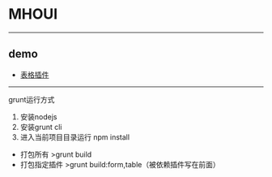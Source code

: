 # MHOUI
-------
## demo
* [表格插件](example/table.html)
-------
grunt运行方式
1. 安装nodejs
2. 安装grunt cli
3. 进入当前项目目录运行 npm install
* 打包所有 >grunt build
* 打包指定插件 >grunt build:form,table（被依赖插件写在前面）
